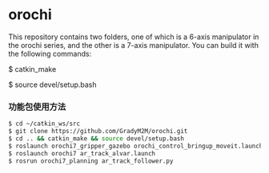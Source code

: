 # orochi

This repository contains two folders, one of which is a 6-axis manipulator in the orochi series, and the other is a 7-axis manipulator.
You can build it with the following commands:

$ catkin_make

$ source devel/setup.bash

### 功能包使用方法

```sh
$ cd ~/catkin_ws/src
$ git clone https://github.com/GradyM2M/orochi.git
$ cd .. && catkin_make && source devel/setup.bash
$ roslaunch orochi7_gripper_gazebo orochi_control_bringup_moveit.launch
$ roslaunch orochi7 ar_track_alvar.launch
$ rosrun orochi7_planning ar_track_follower.py
```
